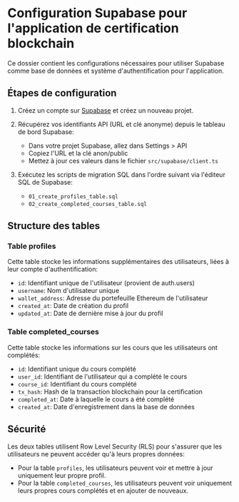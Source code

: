 # Configuration Supabase pour l'application de certification blockchain

Ce dossier contient les configurations nécessaires pour utiliser Supabase comme base de données et système d'authentification pour l'application.

## Étapes de configuration

1. Créez un compte sur [Supabase](https://supabase.com/) et créez un nouveau projet.

2. Récupérez vos identifiants API (URL et clé anonyme) depuis le tableau de bord Supabase:
   - Dans votre projet Supabase, allez dans Settings > API
   - Copiez l'URL et la clé anon/public
   - Mettez à jour ces valeurs dans le fichier `src/supabase/client.ts`

3. Exécutez les scripts de migration SQL dans l'ordre suivant via l'éditeur SQL de Supabase:
   - `01_create_profiles_table.sql`
   - `02_create_completed_courses_table.sql`

## Structure des tables

### Table profiles

Cette table stocke les informations supplémentaires des utilisateurs, liées à leur compte d'authentification:

- `id`: Identifiant unique de l'utilisateur (provient de auth.users)
- `username`: Nom d'utilisateur unique
- `wallet_address`: Adresse du portefeuille Ethereum de l'utilisateur
- `created_at`: Date de création du profil
- `updated_at`: Date de dernière mise à jour du profil

### Table completed_courses

Cette table stocke les informations sur les cours que les utilisateurs ont complétés:

- `id`: Identifiant unique du cours complété
- `user_id`: Identifiant de l'utilisateur qui a complété le cours
- `course_id`: Identifiant du cours complété
- `tx_hash`: Hash de la transaction blockchain pour la certification
- `completed_at`: Date à laquelle le cours a été complété
- `created_at`: Date d'enregistrement dans la base de données

## Sécurité

Les deux tables utilisent Row Level Security (RLS) pour s'assurer que les utilisateurs ne peuvent accéder qu'à leurs propres données:

- Pour la table `profiles`, les utilisateurs peuvent voir et mettre à jour uniquement leur propre profil.
- Pour la table `completed_courses`, les utilisateurs peuvent voir uniquement leurs propres cours complétés et en ajouter de nouveaux. 